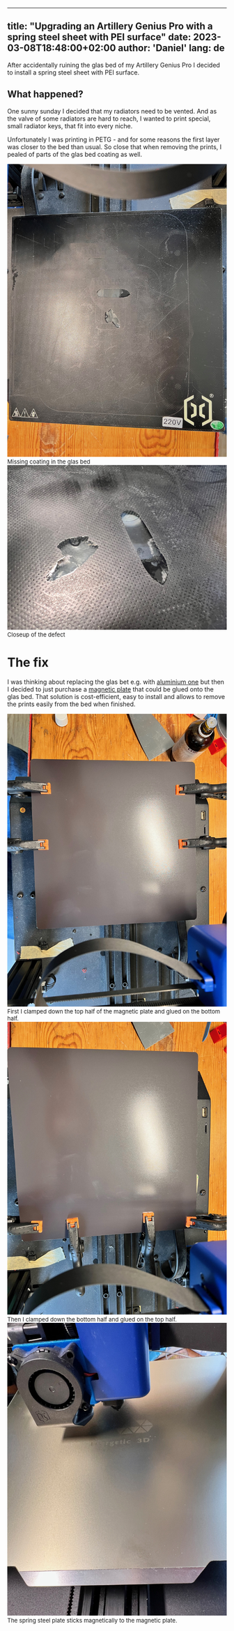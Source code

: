 

---
title: "Upgrading an Artillery Genius Pro with a spring steel sheet with PEI surface"
date: 2023-03-08T18:48:00+02:00
author: 'Daniel'
lang: de
---
After accidentally ruining the glas bed of my Artillery Genius Pro I decided to install a spring steel sheet with PEI surface. 
<!--more-->

## What happened?
One sunny sunday I decided that my radiators need to be vented. And as the valve of some radiators are hard to reach, I wanted
to print special, small radiator keys, that fit into every niche.

Unfortunately I was printing in PETG - and for some reasons the first layer was closer to the bed than usual. So close that when 
removing the prints, I pealed of parts of the glas bed coating as well.

<div class="gallery-grid">

<figure style="font-size:small;margin:auto">
  <img src="/images/3d-printer-glas-bed/all.jpeg">
  <figcaption>Missing coating in the glas bed</figcaption>
</figure>


<figure style="font-size:small;margin:auto">
  <img src="/images/3d-printer-glas-bed/close.jpeg">
  <figcaption>Closeup of the defect</figcaption>
</figure>
</div>

# The fix
I was thinking about replacing the glas bet e.g. with [aluminium one](https://www.abs-3d.de/druckbetten/druckbetten-nicht-magnetisch/artillery/626/artillery-genius-aluminium-druckbett)
but then I decided to just purchase a [magnetic plate](https://www.aliexpress.com/item/4001145949016.html?spm=a2g0o.order_list.order_list_main.5.4b351802sSil3s) that could be glued onto the glas bed. That solution is cost-efficient,
easy to install and allows to remove the prints easily from the bed when finished. 

<div class="gallery-grid">
<figure style="font-size:small;margin:auto">
  <img src="/images/3d-printer-glas-bed/top-fixed.jpeg">
  <figcaption>First I clamped down the top half of the magnetic plate and glued on the bottom half.</figcaption>
</figure>


<figure style="font-size:small;margin:auto">
  <img src="/images/3d-printer-glas-bed/bottom-fixed.jpeg">
  <figcaption>Then I clamped down the bottom half and glued on the top half.</figcaption>
</figure>


<figure style="font-size:small;margin:auto">
  <img src="/images/3d-printer-glas-bed/done.jpeg">
  <figcaption>The spring steel plate sticks magnetically to the magnetic plate.</figcaption>
</figure>
</div>
